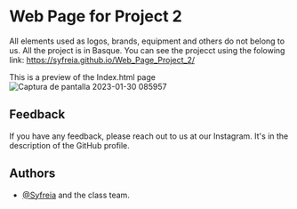 
# Web Page for Project 2

All elements used as logos, brands, equipment and others do not belong to us. All the project is in Basque. 
You can see the projecct using the folowing link: https://syfreia.github.io/Web_Page_Project_2/


This is a preview of the Index.html page
![Captura de pantalla 2023-01-30 085957](https://user-images.githubusercontent.com/91333171/215421456-43051ecf-828b-4bff-adfa-d8249db2925b.png)



## Feedback

If you have any feedback, please reach out to us at our Instagram.
It's in the description of the GitHub profile.


## Authors

- [@Syfreia](https://github.com/Syfreia) and the class team.


